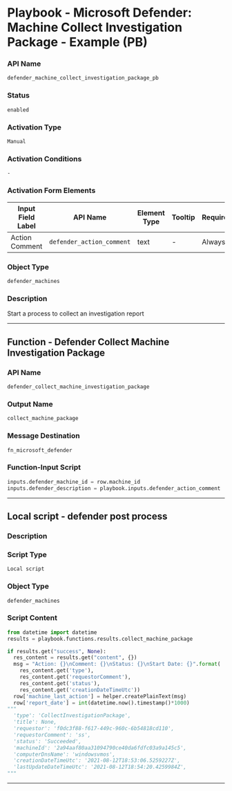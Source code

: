 <!--
    DO NOT MANUALLY EDIT THIS FILE
    THIS FILE IS AUTOMATICALLY GENERATED WITH resilient-sdk codegen
    Generated with resilient-sdk v51.0.6.0.1543
-->

# Playbook - Microsoft Defender: Machine Collect Investigation Package - Example (PB)

### API Name
`defender_machine_collect_investigation_package_pb`

### Status
`enabled`

### Activation Type
`Manual`

### Activation Conditions
`-`

### Activation Form Elements
| Input Field Label | API Name | Element Type | Tooltip | Requirement |
| ----------------- | -------- | ------------ | ------- | ----------- |
| Action Comment | `defender_action_comment` | text | - | Always |

### Object Type
`defender_machines`

### Description
Start a process to collect an investigation report


---
## Function - Defender Collect Machine Investigation Package

### API Name
`defender_collect_machine_investigation_package`

### Output Name
`collect_machine_package`

### Message Destination
`fn_microsoft_defender`

### Function-Input Script
```python
inputs.defender_machine_id = row.machine_id
inputs.defender_description = playbook.inputs.defender_action_comment
```

---

## Local script - defender post process

### Description


### Script Type
`Local script`

### Object Type
`defender_machines`

### Script Content
```python
from datetime import datetime
results = playbook.functions.results.collect_machine_package

if results.get("success", None):
  res_content = results.get("content", {})
  msg = "Action: {}\nComment: {}\nStatus: {}\nStart Date: {}".format(
    res_content.get('type'),
    res_content.get('requestorComment'),
    res_content.get('status'),
    res_content.get('creationDateTimeUtc'))
  row['machine_last_action'] = helper.createPlainText(msg)
  row['report_date'] = int(datetime.now().timestamp()*1000)
"""
  'type': 'CollectInvestigationPackage',
  'title': None,
  'requestor': 'f0dc3f88-f617-449c-960c-6b54818cd110',
  'requestorComment': 'ss',
  'status': 'Succeeded',
  'machineId': '2a94aaf80aa31094790ce40da6fdfc03a9a145c5',
  'computerDnsName': 'windowsvmos',
  'creationDateTimeUtc': '2021-08-12T18:53:06.5259227Z',
  'lastUpdateDateTimeUtc': '2021-08-12T18:54:20.4259984Z',
"""
```

---

